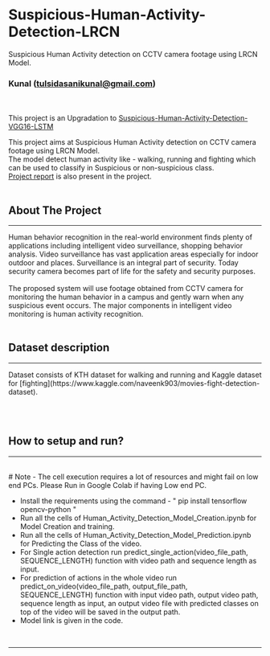 # Suspicious-Human-Activity-Detection-LRCN
Suspicious Human Activity detection on CCTV camera footage using LRCN Model. 
### Kunal (tulsidasanikunal@gmail.com)

<br><br>
This project is an Upgradation to [Suspicious-Human-Activity-Detection-VGG16-LSTM](https://github.com/kunaltulsidasani/Suspicious-Human-Activity-Detection-VGG16-LSTM)

This project aims at Suspicious Human Activity detection on CCTV camera footage using LRCN Model.<br>
The model detect human activity like - walking, running and fighting which can be used to classify in Suspicious or non-suspicious class.<br>
[Project report](Report.pdf) is also present in the project.<br><br>


## About The Project 
<hr>
Human behavior recognition in the real-world environment finds plenty of applications including intelligent video surveillance, shopping behavior analysis. Video surveillance has vast application areas especially for indoor outdoor and places. Surveillance is an integral part of security. Today security camera becomes part of life for the safety and security purposes.
<br><br>
The proposed system will use footage obtained from CCTV camera for monitoring the human behavior in a campus and gently warn when any suspicious event occurs. The major components in intelligent video monitoring is human activity recognition.
<br><br>

## Dataset description
<hr>
Dataset consists of KTH dataset for walking and running and Kaggle dataset for [fighting](https://www.kaggle.com/naveenk903/movies-fight-detection-dataset).

<br><br>

## How to setup and run?
<hr><br>
# Note - The cell execution requires a lot of resources and might fail on low end PCs. Please Run in Google Colab if having Low end PC.<br>

* Install the requirements using the command - " pip install tensorflow opencv-python "
* Run all the cells of Human_Activity_Detection_Model_Creation.ipynb for Model Creation and training.
* Run all the cells of Human_Activity_Detection_Model_Prediction.ipynb for Predicting the Class of the video.
* For Single action detection run predict_single_action(video_file_path, SEQUENCE_LENGTH) function with video path and sequence length as input.
* For prediction of actions in the whole video run predict_on_video(video_file_path, output_file_path, SEQUENCE_LENGTH) function with input video path, output video path, sequence length as input, an output video file with predicted classes on top of the video will be saved in the output path.
* Model link is given in the code.
<br>
<hr><br>